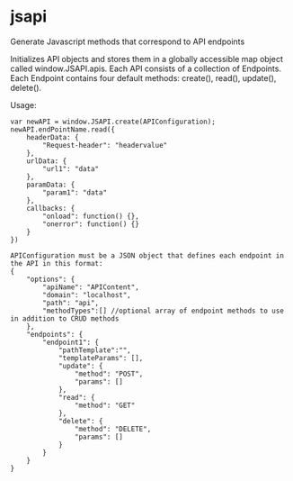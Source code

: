 jsapi
=====

Generate Javascript methods that correspond to API endpoints

Initializes API objects and stores them in a globally accessible map object
called window.JSAPI.apis.  Each API consists of a collection of Endpoints.
Each Endpoint contains four default methods: create(), read(), update(), delete().

Usage:

	var newAPI = window.JSAPI.create(APIConfiguration);
	newAPI.endPointName.read({
		headerData: {
			"Request-header": "headervalue"
		},
		urlData: {
			"url1": "data"
		},
		paramData: {
			"param1": "data"
		},
		callbacks: {
			"onload": function() {},
			"onerror": function() {}
		}
	})

	APIConfiguration must be a JSON object that defines each endpoint in the API in this format:
	{
		"options": {
			"apiName": "APIContent",
			"domain": "localhost",
			"path": "api",
			"methodTypes":[] //optional array of endpoint methods to use in addition to CRUD methods
		},
		"endpoints": {
			"endpoint1": {
				"pathTemplate":"",
				"templateParams": [],
				"update": {
					"method": "POST",
					"params": []
				},
				"read": {
					"method": "GET"
				},
				"delete": {
					"method": "DELETE",
					"params": []
				}
			}
		}
	}